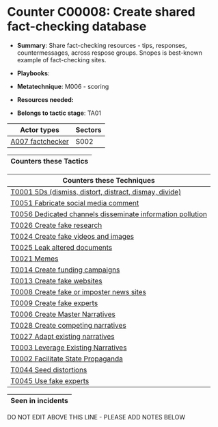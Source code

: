 # Counter C00008: Create shared fact-checking database

* **Summary**: Share fact-checking resources - tips, responses, countermessages, across respose groups.  Snopes is best-known example of fact-checking sites. 

* **Playbooks**: 

* **Metatechnique**: M006 - scoring

* **Resources needed:** 

* **Belongs to tactic stage**: TA01


| Actor types | Sectors |
| ----------- | ------- |
| [A007 factchecker](../generated_pages/actortypes/A007.md) | S002 |



| Counters these Tactics |
| ---------------------- |



| Counters these Techniques |
| ------------------------- |
| [T0001 5Ds (dismiss, distort, distract, dismay, divide)](../generated_pages/techniques/T0001.md) |
| [T0051 Fabricate social media comment](../generated_pages/techniques/T0051.md) |
| [T0056 Dedicated channels disseminate information pollution](../generated_pages/techniques/T0056.md) |
| [T0026 Create fake research](../generated_pages/techniques/T0026.md) |
| [T0024 Create fake videos and images](../generated_pages/techniques/T0024.md) |
| [T0025 Leak altered documents](../generated_pages/techniques/T0025.md) |
| [T0021 Memes](../generated_pages/techniques/T0021.md) |
| [T0014 Create funding campaigns](../generated_pages/techniques/T0014.md) |
| [T0013 Create fake websites](../generated_pages/techniques/T0013.md) |
| [T0008 Create fake or imposter news sites](../generated_pages/techniques/T0008.md) |
| [T0009 Create fake experts](../generated_pages/techniques/T0009.md) |
| [T0006 Create Master Narratives](../generated_pages/techniques/T0006.md) |
| [T0028 Create competing narratives](../generated_pages/techniques/T0028.md) |
| [T0027 Adapt existing narratives](../generated_pages/techniques/T0027.md) |
| [T0003 Leverage Existing Narratives](../generated_pages/techniques/T0003.md) |
| [T0002 Facilitate State Propaganda](../generated_pages/techniques/T0002.md) |
| [T0044 Seed distortions](../generated_pages/techniques/T0044.md) |
| [T0045 Use fake experts](../generated_pages/techniques/T0045.md) |



| Seen in incidents |
| ----------------- |


DO NOT EDIT ABOVE THIS LINE - PLEASE ADD NOTES BELOW